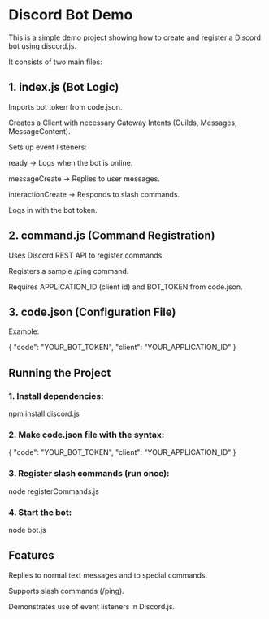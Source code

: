 # Discord Bot Demo

This is a simple demo project showing how to create and register a Discord bot using discord.js.

It consists of two main files:

## 1. index.js (Bot Logic)

Imports bot token from code.json.

Creates a Client with necessary Gateway Intents (Guilds, Messages, MessageContent).

Sets up event listeners:

ready → Logs when the bot is online.

messageCreate → Replies to user messages.

interactionCreate → Responds to slash commands.

Logs in with the bot token.

## 2. command.js (Command Registration)

Uses Discord REST API to register commands.

Registers a sample /ping command.

Requires APPLICATION_ID (client id) and BOT_TOKEN from code.json.

## 3. code.json (Configuration File)

Example:

{
  "code": "YOUR_BOT_TOKEN",
  "client": "YOUR_APPLICATION_ID"
}

## Running the Project

### 1. Install dependencies:

npm install discord.js

### 2. Make code.json file with the syntax:
{
  "code": "YOUR_BOT_TOKEN",
  "client": "YOUR_APPLICATION_ID"
}


### 3. Register slash commands (run once):

node registerCommands.js


### 4. Start the bot:

node bot.js

## Features

Replies to normal text messages and to special commands.

Supports slash commands (/ping).

Demonstrates use of event listeners in Discord.js.
